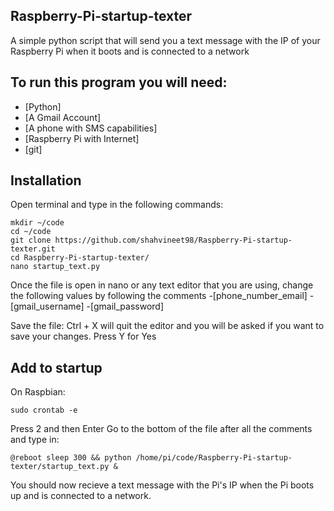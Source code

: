 ## Raspberry-Pi-startup-texter

A simple python script that will send you a text message with the IP of your Raspberry Pi when it boots and is connected to a network

## To run this program you will need:
- [Python]
- [A Gmail Account]
- [A phone with SMS capabilities]
- [Raspberry Pi with Internet]
- [git]

## Installation
Open terminal and type in the following commands:
````
mkdir ~/code 
cd ~/code
git clone https://github.com/shahvineet98/Raspberry-Pi-startup-texter.git
cd Raspberry-Pi-startup-texter/
nano startup_text.py
````
Once the file is open in nano or any text editor that you are using, change the following values by following the comments
-[phone_number_email]
-[gmail_username]
-[gmail_password]

Save the file:
Ctrl + X will quit the editor and you will be asked if you want to save your changes. Press Y for Yes

## Add to startup
On Raspbian:
````
sudo crontab -e
````
Press 2 and then Enter
Go to the bottom of the file after all the comments and type in:
````
@reboot sleep 300 && python /home/pi/code/Raspberry-Pi-startup-texter/startup_text.py &
````

You should now recieve a text message with the Pi's IP when the Pi boots up and is connected to a network.


